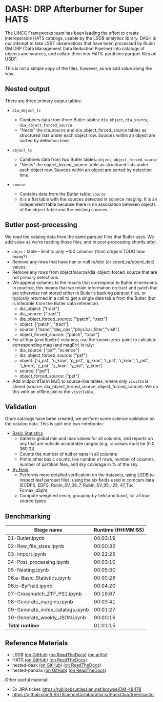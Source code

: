 # DASH: DRP Afterburner for Super HATS

The LINCC Frameworks team has been leading the effort to create interoperable
HATS catalogs, usable by the LSDB analytics library. DASH is our attempt to take
LSST observations that have been processed by Rubin DM DRP (Data Management
Data Reduction Pipeline) into catalogs of objects and sources, and collate them
into HATS-partitions parquet files on USDF.

This is not a simple copy of the files, however, as we add value along the way.

## Nested output

There are three primary output tables:

* `dia_object_lc`
    * Combines data from three Butler tables: `dia_object`, `dia_source`, `dia_object_forced_source`
    * "Nests" the dia_source and dia_object_forced_source tables as structured
        lists under each object row. Sources within an object are sorted by detection time.
    
* `object_lc`
    * Combines data from two Butler tables: `object`, `object_forced_source`
    * "Nests" the object_forced_source table as structured lists under each object row. Sources
      within an object are sorted by detection time.

* `source`
    * Contains data from the Butler table: `source`
    * It is a flat table with the sources detected in science imaging. It is an independent
      table because there is no association between objects of the `object` table and the
      existing sources.

## Butler post-processing

We read the catalog data from the same parquet files that Butler uses.
We add value as we're reading those files, and in post-processing shortly after.

* `object` table - limit to only ~100 columns (from original TODO how many?)
* Remove any rows that have nan or null ra/dec (or coord_ra/coord_dec) values. 
* Remove any rows from object/source/dia_object_forced_source that are not primary detections.
* We append columns to the results that correspond to Butler dimensions.
  In practice, this means that we retain information on tract and patch that
  are otherwise not stored either in Butler's backing parquet files, or typically
  returned in a call to get a single data table from the Butler (but is inferable
  from the Butler data reference).
    * dia_object: ["tract"]
    * dia_source: ["tract"]
    * dia_object_forced_source: ["patch", "tract"]
    * object: ["patch", "tract"]
    * source: ["band","day_obs","physical_filter","visit"]
    * object_forced_source: ["patch", "tract"]
* For all flux (and fluxErr) columns, use the known zero-point to calculate 
    corresponding mag (and magErr) in nJy:
    * dia_source: ["psf", "science"]
    * dia_object_forced_source: ["psf"]
    * object: ['u_psf', 'u_kron', 'g_psf', 'g_kron', 'r_psf', 'r_kron', 'i_psf', 'i_kron', 'z_psf', 'z_kron', 'y_psf', 'y_kron']
    * source: ["psf"]
    * object_forced_source: ["psf"]
* Add midpointTai in MJD to source-like tables, where only `visitId` is stored 
    (source, dia_object_forced_source, object_forced_source). We do this with an offline join to the
    `visitTable`.

## Validation

Once catalogs have been created, we perform some science validation on the catalog data. This is split into two notebooks:
* [Basic Statistics](../dash/06.a-Basic%20Statistics.ipynb) 
    * Gathers global min and max values for all columns, and reports on any that 
        are outside acceptable ranges (e.g. ra values must be (0.0, 360.0))
    * Counts the number of null or nans in all columns
    * Prints other basic counts, like number of rows, number of columns,
        number of partition files, and sky coverage in % of the sky.
* [By Field](../dash/06.b-ByField.ipynb)
    * Performs more detailed verification on the datasets, using LSDB to inspect 
        leaf parquet files, using the six fields used in comcam data 
        (ECDFS, EDFS, Rubin_SV_38_7, Rubin_SV_95_-25, 47_Tuc, Fornax_dSph)
    * Compute weighted mean, grouping by field and band, for all four source types


## Benchmarking

| Stage name                       | Runtime (HH:MM:SS) |
|----------------------------------|--------------------|
| 01-Butler.ipynb                  | 00:03:19           |
| 02-Raw_file_sizes.ipynb          | 00:00:32           |
| 03-Import.ipynb                  | 00:22:25           |
| 04-Post_processing.ipynb         | 00:03:10           |
| 05-Nesting.ipynb                 | 00:05:30           |
| 06.a-Basic_Statistics.ipynb      | 00:00:28           |
| 06.b-ByField.ipynb               | 00:04:20           |
| 07-Crossmatch_ZTF_PS1.ipynb      | 00:16:07           |
| 08-Generate_margins.ipynb        | 00:03:41           |
| 09-Generate_index_catalogs.ipynb | 00:01:27           |
| 10-Generate_weekly_JSON.ipynb    | 00:00:16           |
| **Total runtime**                | 01:01:15           |


## Reference Materials


* LSDB ([on GitHub](https://github.com/astronomy-commons/lsdb)) 
  ([on ReadTheDocs](https://lsdb.readthedocs.io/en/stable/))
  ([on arXiv](https://ui.adsabs.harvard.edu/abs/2025arXiv250102103C))
* HATS ([on GitHub](https://github.com/astronomy-commons/hats))
  ([on ReadTheDocs](https://hats.readthedocs.io/en/stable/))
* nested-dask ([on GitHub](https://github.com/lincc-frameworks/nested-dask)) 
  ([on ReadTheDocs](https://nested-dask.readthedocs.io/en/stable/))
* nested-pandas ([on GitHub](https://github.com/lincc-frameworks/nested-pandas)) 
  ([on ReadTheDocs](https://nested-pandas.readthedocs.io/en/stable/))

Other useful material:
- Ex JIRA ticket: https://rubinobs.atlassian.net/browse/DM-48478
- https://github.com/LSSTScienceCollaborations/StackClub/tree/master
